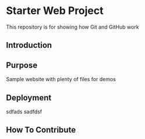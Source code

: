 # Starter Web Project

This repository is for showing how Git and GitHub work

## Introduction

## Purpose

Sample website with plenty of files for demos

## Deployment
sdfads sadfdsf

## How To Contribute